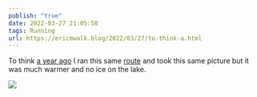```yaml
---
publish: "true"
date: 2022-03-27 21:05:58
tags: Running
url: https://ericmwalk.blog/2022/03/27/to-think-a.html
---
```


To think [a year ago](/2021/03/28/after-checking-into-our-place.html) I ran this same [route](http://www.strava.com/activities/6893543347) and took this same picture but it was much warmer and no ice on the lake.


![](https://ericmwalk.blog/uploads/2022/1321660337.jpg)
